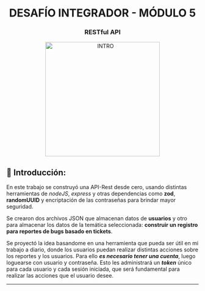 <h1 align="center"> DESAFÍO INTEGRADOR - MÓDULO 5 </h1>
<h3 align="center"> RESTful API </h3>

<p align="center">
    <img src="https://pbs.twimg.com/media/GW2wv3XWUAAL6sm?format=jpg&name=medium" alt="INTRO" width="300">
</p>


## 🔸 Introducción:


En este trabajo se construyó una API-Rest desde cero, usando distintas herramientas de *nodeJS*, *express* y otras dependencias como **zod**, **randomUUID** y encriptación de las contraseñas para brindar mayor seguridad.

Se crearon dos archivos JSON que almacenan datos de **usuarios** y otro para almacenar los datos de la temática seleccionada: **construir un registro para reportes de bugs basado en tickets**.

Se proyectó la idea basandome en una herramienta que pueda ser útil en mi trabajo a diario, donde los usuarios puedan realizar distintas acciones sobre los reportes y los usuarios. Para ello ***es necesario tener una cuenta***, luego loguearse con usuario y contraseña. Esto les administrará un ***token*** único para cada usuario y cada sesión iniciada, que será fundamental para realizar las acciones que el usuario desee.

***
